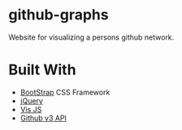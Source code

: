 # github-graphs
Website for visualizing a persons github network.


# Built With
- [BootStrap](https://getbootstrap.com/) CSS Framework
- [jQuery](https://jquery.com/)
- [Vis JS](http://visjs.org/)
- [Github v3 API](https://developer.github.com/v3/) 